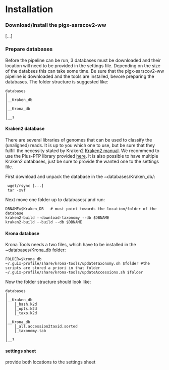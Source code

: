 # Installation 

### Download/Install the pigx-sarscov2-ww

[...]

### Prepare databases

Before the pipeline can be run, 3 databases must be downloaded and their location will need to be provided in the settings file. Depending on the size of the databses this can take some time.
Be sure that the pigx-sarscov2-ww pipeline is downloaded and the tools are installed, bevore preparing the databases. The folder structure is suggested like: 
```
databases
│
│__Kraken_db
│
│__Krona_db
│
│__?
``` 

#### Kraken2 database

There are several libraries of genomes that can be used to classify the (unaligned) reads. It is up to you which one to use, but be sure that they fulfill the necessity stated by Kraken2 [Kraken2 manual](https://github.com/DerrickWood/kraken2/wiki/Manual#kraken-2-databases). We recommend to use the Plus-PFP library provided [here](https://benlangmead.github.io/aws-indexes/k2). 
It is also possible to have multiple Kraken2 databases, just be sure to provide the wanted one to the settings file.

First download and unpack the database in the ~databases/Kraken_db/:
```
 wget/rsync [...]
 tar -xvf 
```

Next move one folder up to databases/ and run:
```
DBNAME=$Kraken_DB	# must point towards the location/folder of the database
kraken2-build --download-taxonomy --db $DBNAME
kraken2-build --build --db $DBNAME
```

#### Krona database

Krona Tools needs a two files, which have to be installed in the ~databases/Krona_db folder:
```
FOLDER=$krona_db
~/.guix-profile/share/krona-tools/updateTaxonomy.sh $folder	#the scripts are stored a priori in that folder
~/.guix-profile/share/krona-tools/updateAccessions.sh $folder
```

Now the folder structure should look like:
```
databases
│
│__Kraken_db
│   │_hash.k2d
│   │_opts.k2d
│   │_taxo.k2d
│
│__Krona_db
│   │_all.accession2taxid.sorted
│   │_taxonomy.tab
│
│__?

```


#### settings sheet 

provide both locations to the settings sheet 
